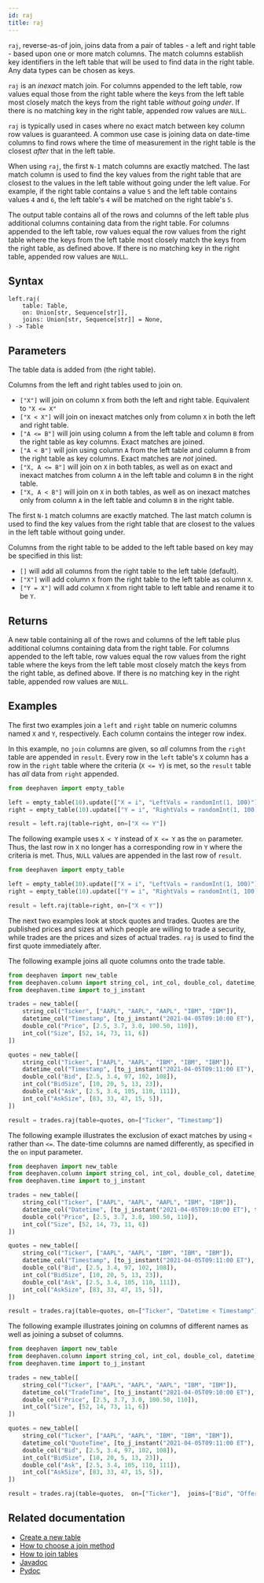 ```yaml
---
id: raj
title: raj
---
```


`raj`, reverse-as-of join, joins data from a pair of tables - a left and right table - based upon one or more match columns. The match columns establish key identifiers in the left table that will be used to find data in the right table. Any data types can be chosen as keys.

`raj` is an _inexact_ match join. For columns appended to the left table, row values equal those from the right table where the keys from the left table most closely match the keys from the right table _without going under_. If there is no matching key in the right table, appended row values are `NULL`.

`raj` is typically used in cases where no exact match between key column row values is guaranteed. A common use case is joining data on date-time columns to find rows where the time of measurement in the right table is the closest _after_ that in the left table.

When using `raj`, the first `N-1` match columns are exactly matched. The last match column is used to find the key values from the right table that are closest to the values in the left table without going under the left value. For example, if the right table contains a value `5` and the left table contains values `4` and `6`, the left table's `4` will be matched on the right table's `5`.

The output table contains all of the rows and columns of the left table plus additional columns containing data from the right table. For columns appended to the left table, row values equal the row values from the right table where the keys from the left table most closely match the keys from the right table, as defined above. If there is no matching key in the right table, appended row values are `NULL`.

## Syntax

```
left.raj(
    table: Table,
    on: Union[str, Sequence[str]],
    joins: Union[str, Sequence[str]] = None,
) -> Table
```

## Parameters

<ParamTable>
<Param name="table" type="Table">

The table data is added from (the right table).

</Param>
<Param name="on" type="Union[str, Sequence[str]]">

Columns from the left and right tables used to join on.

- `["X"]` will join on column `X` from both the left and right table. Equivalent to `"X <= X"`
- `["X < X"]` will join on inexact matches only from column `X` in both the left and right table.
- `["A <= B"]` will join using column `A` from the left table and column `B` from the right table as key columns. Exact matches are joined.
- `["A < B"]` will join using column `A` from the left table and column `B` from the right table as key columns. Exact matches are _not_ joined.
- `["X, A <= B"]` will join on `X` in both tables, as well as on exact and inexact matches from column `A` in the left table and column `B` in the right table.
- `["X, A < B"]` will join on `X` in both tables, as well as on inexact matches only from column `A` in the left table and column `B` in the right table.

The first `N-1` match columns are exactly matched. The last match column is used to find the key values from the right table that are closest to the values in the left table without going under.

</Param>
<Param name="joins" type="Union[str, Sequence[str]]" optional>

Columns from the right table to be added to the left table based on key may be specified in this list:

- `[]` will add all columns from the right table to the left table (default).
- `["X"]` will add column `X` from the right table to the left table as column `X`.
- `["Y = X"]` will add column `X` from right table to left table and rename it to be `Y`.

</Param>
</ParamTable>

## Returns

A new table containing all of the rows and columns of the left table plus additional columns containing data from the right table. For columns appended to the left table, row values equal the row values from the right table where the keys from the left table most closely match the keys from the right table, as defined above. If there is no matching key in the right table, appended row values are `NULL`.

## Examples

The first two examples join a `left` and `right` table on numeric columns named `X` and `Y`, respectively. Each column contains the integer row index.

In this example, no `join` columns are given, so _all_ columns from the `right` table are appended in `result`. Every row in the `left` table's `X` column has a row in the `right` table where the criteria (`X <= Y`) is met, so the `result` table has _all_ data from `right` appended.

```python order=left,right,result
from deephaven import empty_table

left = empty_table(10).update(["X = i", "LeftVals = randomInt(1, 100)"])
right = empty_table(10).update(["Y = i", "RightVals = randomInt(1, 100)"])

result = left.raj(table=right, on=["X <= Y"])
```

The following example uses `X < Y` instead of `X <= Y` as the `on` parameter. Thus, the last row in `X` no longer has a corresponding row in `Y` where the criteria is met. Thus, `NULL` values are appended in the last row of `result`.

```python order=left,right,result
from deephaven import empty_table

left = empty_table(10).update(["X = i", "LeftVals = randomInt(1, 100)"])
right = empty_table(10).update(["Y = i", "RightVals = randomInt(1, 100)"])

result = left.raj(table=right, on=["X < Y"])
```

The next two examples look at stock quotes and trades. Quotes are the published prices and sizes at which people are willing to trade a security, while trades are the prices and sizes of actual trades. `raj` is used to find the first quote immediately after.

The following example joins all quote columns onto the trade table.

```python order=trades,quotes,result
from deephaven import new_table
from deephaven.column import string_col, int_col, double_col, datetime_col
from deephaven.time import to_j_instant

trades = new_table([
    string_col("Ticker", ["AAPL", "AAPL", "AAPL", "IBM", "IBM"]),
    datetime_col("Timestamp", [to_j_instant("2021-04-05T09:10:00 ET"), to_j_instant("2021-04-05T09:31:00 ET"), to_j_instant("2021-04-05T16:00:00 ET"), to_j_instant("2021-04-05T16:00:00 ET"), to_j_instant("2021-04-05T16:30:00 ET")]),
    double_col("Price", [2.5, 3.7, 3.0, 100.50, 110]),
    int_col("Size", [52, 14, 73, 11, 6])
])

quotes = new_table([
    string_col("Ticker", ["AAPL", "AAPL", "IBM", "IBM", "IBM"]),
    datetime_col("Timestamp", [to_j_instant("2021-04-05T09:11:00 ET"), to_j_instant("2021-04-05T09:30:00 ET"), to_j_instant("2021-04-05T16:00:00 ET"), to_j_instant("2021-04-05T16:30:00 ET"), to_j_instant("2021-04-05T17:00:00 ET")]),
    double_col("Bid", [2.5, 3.4, 97, 102, 108]),
    int_col("BidSize", [10, 20, 5, 13, 23]),
    double_col("Ask", [2.5, 3.4, 105, 110, 111]),
    int_col("AskSize", [83, 33, 47, 15, 5]),
])

result = trades.raj(table=quotes, on=["Ticker", "Timestamp"])
```

The following example illustrates the exclusion of exact matches by using `<` rather than `<=`. The date-time columns are named differently, as specified in the `on` input parameter.

```python order=trades,quotes,result
from deephaven import new_table
from deephaven.column import string_col, int_col, double_col, datetime_col
from deephaven.time import to_j_instant

trades = new_table([
    string_col("Ticker", ["AAPL", "AAPL", "AAPL", "IBM", "IBM"]),
    datetime_col("Datetime", [to_j_instant("2021-04-05T09:10:00 ET"), to_j_instant("2021-04-05T09:31:00 ET"), to_j_instant("2021-04-05T16:00:00 ET"), to_j_instant("2021-04-05T16:00:00 ET"), to_j_instant("2021-04-05T16:30:00 ET")]),
    double_col("Price", [2.5, 3.7, 3.0, 100.50, 110]),
    int_col("Size", [52, 14, 73, 11, 6])
])

quotes = new_table([
    string_col("Ticker", ["AAPL", "AAPL", "IBM", "IBM", "IBM"]),
    datetime_col("Timestamp", [to_j_instant("2021-04-05T09:11:00 ET"), to_j_instant("2021-04-05T09:30:00 ET"), to_j_instant("2021-04-05T16:00:00 ET"), to_j_instant("2021-04-05T16:30:00 ET"), to_j_instant("2021-04-05T17:00:00 ET")]),
    double_col("Bid", [2.5, 3.4, 97, 102, 108]),
    int_col("BidSize", [10, 20, 5, 13, 23]),
    double_col("Ask", [2.5, 3.4, 105, 110, 111]),
    int_col("AskSize", [83, 33, 47, 15, 5]),
])

result = trades.raj(table=quotes, on=["Ticker", "Datetime < Timestamp"])
```

The following example illustrates joining on columns of different names as well as joining a subset of columns.

```python order=trades,quotes,result
from deephaven import new_table
from deephaven.column import string_col, int_col, double_col, datetime_col
from deephaven.time import to_j_instant

trades = new_table([
    string_col("Ticker", ["AAPL", "AAPL", "AAPL", "IBM", "IBM"]),
    datetime_col("TradeTime", [to_j_instant("2021-04-05T09:10:00 ET"), to_j_instant("2021-04-05T09:31:00 ET"), to_j_instant("2021-04-05T16:00:00 ET"), to_j_instant("2021-04-05T16:00:00 ET"), to_j_instant("2021-04-05T16:30:00 ET")]),
    double_col("Price", [2.5, 3.7, 3.0, 100.50, 110]),
    int_col("Size", [52, 14, 73, 11, 6])
])

quotes = new_table([
    string_col("Ticker", ["AAPL", "AAPL", "IBM", "IBM", "IBM"]),
    datetime_col("QuoteTime", [to_j_instant("2021-04-05T09:11:00 ET"), to_j_instant("2021-04-05T09:30:00 ET"), to_j_instant("2021-04-05T16:00:00 ET"), to_j_instant("2021-04-05T16:30:00 ET"), to_j_instant("2021-04-05T17:00:00 ET")]),
    double_col("Bid", [2.5, 3.4, 97, 102, 108]),
    int_col("BidSize", [10, 20, 5, 13, 23]),
    double_col("Ask", [2.5, 3.4, 105, 110, 111]),
    int_col("AskSize", [83, 33, 47, 15, 5]),
])

result = trades.raj(table=quotes,  on=["Ticker"],  joins=["Bid", "Offer = Ask"])
```

## Related documentation

- [Create a new table](../../../how-to-guides/new-table.md)
- [How to choose a join method](../../../conceptual/choose-joins.md)
- [How to join tables](../../../how-to-guides/join-two-tables.md)
- [Javadoc](<https://deephaven.io/core/javadoc/io/deephaven/engine/table/Table.html#raj(io.deephaven.engine.table.Table,java.lang.String)>)
- [Pydoc](https://deephaven.io/core/pydoc/code/deephaven.table.html?highlight=raj#deephaven.table.Table.raj)
